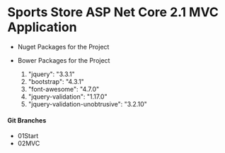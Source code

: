 # Sports Store ASP Net Core 2.1 MVC Application

- Nuget Packages for the Project

- Bower Packages for the Project
  1. "jquery": "3.3.1"
  2. "bootstrap": "4.3.1"
  3. "font-awesome": "4.7.0"
  4. "jquery-validation": "1.17.0"
  5. "jquery-validation-unobtrusive": "3.2.10"


#### Git Branches
- 01Start
- 02MVC